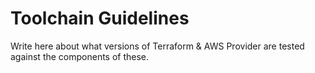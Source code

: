 # Toolchain Guidelines

Write here about what versions of Terraform & AWS Provider are tested against the components of these.

